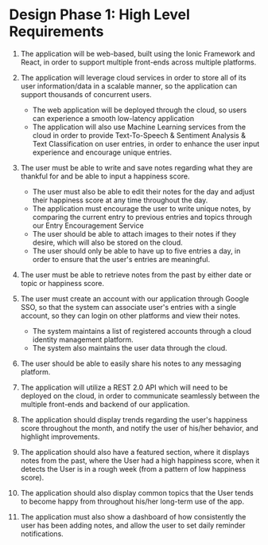 # Design Phase 1: High Level Requirements

1. The application will be web-based, built using the Ionic Framework and React, in order to support multiple front-ends across multiple platforms.

2. The application will leverage cloud services in order to store all of its user information/data in a scalable manner, so the application can support thousands of concurrent users. 
	* The web application will be deployed through the cloud, so users can experience a smooth low-latency application
	* The application will also use Machine Learning services from the cloud in order to provide Text-To-Speech & Sentiment Analysis & Text Classification on user entries, in order to enhance the user input experience and encourage unique entries.

3. The user must be able to write and save notes regarding what they are thankful for and be able to input a happiness score.
	* The user must also be able to edit their notes for the day and adjust their happiness score at any time throughout the day.
	* The application must encourage the user to write unique notes, by comparing the current entry to previous entries and topics through our Entry Encouragement Service
	* The user should be able to attach images to their notes if they desire, which will also be stored on the cloud.
	* The user should only be able to have up to five entries a day, in order to ensure that the user's entries are meaningful.

4. The user must be able to retrieve notes from the past by either date or topic or happiness score.

5. The user must create an account with our application through Google SSO, so that the system can associate user's entries with a single account, so they can login on other platforms and view their notes.
	* The system maintains a list of registered accounts through a cloud identity management platform.
	* The system also maintains the user data through the cloud.

6. The user should be able to easily share his notes to any messaging platform.

7. The application will utilize a REST 2.0 API which will need to be deployed on the cloud, in order to communicate seamlessly between the multiple front-ends and backend of our application.

8. The application should display trends regarding the user's happiness score throughout the month, and notify the user of his/her behavior, and highlight improvements.

9. The application should also have a featured section, where it displays notes from the past, where the User had a high happiness score, when it detects the User is in a rough week (from a pattern of low happiness score).

10.  The application should also display common topics that the User tends to become happy from throughout his/her long-term use of the app.

11. The application must also show a dashboard of how consistently the user has been adding notes, and allow the user to set daily reminder notifications.
